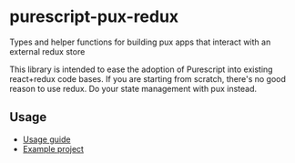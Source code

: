 # purescript-pux-redux

Types and helper functions for building pux apps that interact with
an external redux store

This library is intended to ease the adoption of Purescript into existing
react+redux code bases. If you are starting from scratch, there's no good reason
to use redux. Do your state management with pux instead.

## Usage

* [Usage guide](https://gitlab.com/schalmers/purescript-in-javascript/tree/master/webpack-react-pux#how-to-interact-with-a-redux-store-from-a-pux-component)
* [Example project](https://gitlab.com/schalmers/purescript-in-javascript/tree/master/webpack-react-pux/src/routes/Color)